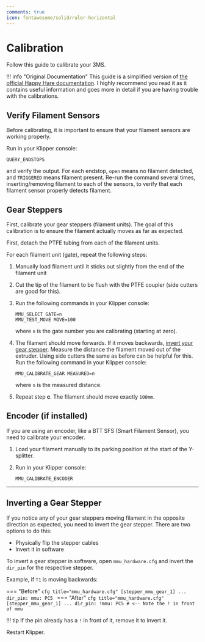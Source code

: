 ```yaml
---
comments: true
icon: fontawesome/solid/ruler-horizontal
---
```


# Calibration

Follow this guide to calibrate your 3MS.

!!! info "Original Documentation"
    This guide is a simplified version of [the official Happy Hare documentation](https://github.com/moggieuk/Happy-Hare/wiki/MMU-Calibration). I highly recommend you read it as it contains useful information and goes more in detail if you are having trouble with the calibrations.

## Verify Filament Sensors

Before calibrating, it is important to ensure that your filament sensors are working properly.

Run in your Klipper console:

```
QUERY_ENDSTOPS
```

and verify the output. For each endstop, `open` means no filament detected, and `TRIGGERED` means filament present. Re-run the command several times, inserting/removing filament to each of the sensors, to verify that each filament sensor properly detects filament.

## Gear Steppers

First, calibrate your gear steppers (filament units). The goal of this calibration is to ensure the filament actually moves as far as expected.

First, detach the PTFE tubing from each of the filament units.

For each filament unit (gate), repeat the following steps:
    
1. Manually load filament until it sticks out slightly from the end of the filament unit
1. Cut the tip of the filament to be flush with the PTFE coupler (side cutters are good for this).
1. Run the following commands in your Klipper console:
    
    ```
    MMU_SELECT GATE=n
    MMU_TEST_MOVE MOVE=100
    ```

    where `n` is the gate number you are calibrating (starting at zero).

1. The filament should move forwards. If it moves backwards, [invert your gear stepper](#inverting-a-gear-stepper). Measure the distance the filament moved out of the extruder. Using side cutters the same as before can be helpful for this. Run the following command in your Klipper console:

    ```
    MMU_CALIBRATE_GEAR MEASURED=n
    ```

    where `n` is the measured distance.
  
1. Repeat step **c**. The filament should move exactly `100mm`.

## Encoder (if installed)

If you are using an encoder, like a BTT SFS (Smart Filament Sensor), you need to calibrate your encoder.

1. Load your filament manually to its parking position at the start of the Y-splitter. 
2. Run in your Klipper console:

    ```
    MMU_CALIBRATE_ENCODER
    ```

---
  
## Inverting a Gear Stepper

If you notice any of your gear steppers moving filament in the opposite direction as expected, you need to invert the gear stepper. There are two options to do this:

- Physically flip the stepper cables
- Invert it in software

To invert a gear stepper in software, open `mmu_hardware.cfg` and invert the `dir_pin` for the respective stepper.

Example, if `T1` is moving backwards:

=== "Before"
    ```cfg title="mmu_hardware.cfg"
    [stepper_mmu_gear_1]
    ...
    dir_pin: mmu: PC5
    ```
=== "After"
    ```cfg title="mmu_hardware.cfg"
    [stepper_mmu_gear_1]
    ...
    dir_pin: !mmu: PC5 # <-- Note the ! in front of mmu
    ```

!!! tip
    If the pin already has a `!` in front of it, remove it to invert it.

Restart Klipper.
